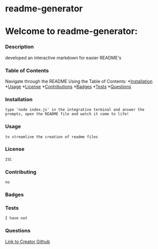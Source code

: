 # readme-generator
  
  # Welcome to readme-generator:
  
  ### Description
  developed an interactive markdown for easier README's

  ### Table of Contents
  Navigate through the README Using the Table of Contents: 
  *[Installation](https://github.com/avatl/readme-generator#installation)
  *[Usage](https://github.com/avatl/readme-generator#usage-)
  *[License](https://github.com/avatl/readme-generator#license)
  *[Contributions](https://github.com/avatl/readme-generator#contributing)
  *[Badges](https://github.com/avatl/readme-generator#badges)
  *[Tests](https://github.com/avatl/readme-generator#tests)
  *[Questions](https://github.com/avatl/readme-generator#questions)
      
  ### Installation
    type 'node index.js' in the integrative terminal and answer the prompts, open the README file and watch it come to life!
    
  ### Usage <a name="usage"></a>
    to streamline the creation of readme files
    
  ### License
    ISC
   
  ### Contributing
    no
   
  ### Badges
    
  ### Tests
    I have not
    
  ### Questions

  [Link to Creator Github](https://github.com/avatl)
    